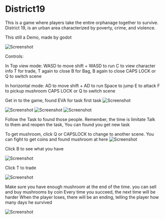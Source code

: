 # District19
 
 This is a game where players take the entire orphanage together to survive. District 19, is an urban area characterized by poverty, crime, and violence.

 This still a Demo, made by godot

![Screenshot](https://wd99xpy.neocities.org/Direct%2019/%E5%B1%8F%E5%B9%95%E6%88%AA%E5%9B%BE%202023-04-03%20144943.png)

Controls:

In Top view mode:
WASD to move
shift + WASD to run
C to view character info
T for trade, T again to close
B for Bag, B again to close
CAPS LOCK or Q to switch scene

In horizontal mode:
AD to move
shift + AD to run
Space to jump
E to attack
F to pickup mushroom
CAPS LOCK or Q to switch scene

Get in to the game, found EVA for task first task
![Screenshot](https://wd99xpy.neocities.org/Direct%2019/%E5%B1%8F%E5%B9%95%E6%88%AA%E5%9B%BE%202023-04-03%20150126.png)

![Screenshot](https://wd99xpy.neocities.org/Direct%2019/%E5%B1%8F%E5%B9%95%E6%88%AA%E5%9B%BE%202023-04-03%20150419.png)
![Screenshot](https://wd99xpy.neocities.org/Direct%2019/%E5%B1%8F%E5%B9%95%E6%88%AA%E5%9B%BE%202023-04-03%20150824.png)
![Screenshot](https://wd99xpy.neocities.org/Direct%2019/%E5%B1%8F%E5%B9%95%E6%88%AA%E5%9B%BE%202023-04-03%20150437.png)

Follow the Task to found those people. Remember, the time is limitate
Talk to them and reopen the task, You can found you get new task

To get mushroom, click Q or CAPSLOCK to change to another scene. You can fight to get coins and found mushroom at here
![Screenshot](https://wd99xpy.neocities.org/Direct%2019/%E5%B1%8F%E5%B9%95%E6%88%AA%E5%9B%BE%202023-04-03%20151148.png)

Click B to see what you have

![Screenshot](https://wd99xpy.neocities.org/Direct%2019/%E5%B1%8F%E5%B9%95%E6%88%AA%E5%9B%BE%202023-04-03%20151321.png)

Click T to trade

![Screenshot](https://wd99xpy.neocities.org/Direct%2019/%E5%B1%8F%E5%B9%95%E6%88%AA%E5%9B%BE%202023-04-03%20151446.png)

Make sure you have enough mushroom at the end of the time. you can sell and buy mushrooms by coin
Every time you succeed, the next time will be harder
When the player loses, there will be an ending, telling the player how many days he survived

![Screenshot](https://wd99xpy.neocities.org/Direct%2019/%E5%B1%8F%E5%B9%95%E6%88%AA%E5%9B%BE%202023-04-03%20151833.png)